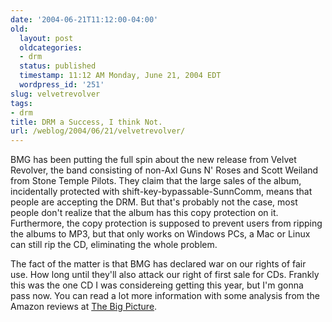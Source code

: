```yaml
---
date: '2004-06-21T11:12:00-04:00'
old:
  layout: post
  oldcategories:
  - drm
  status: published
  timestamp: 11:12 AM Monday, June 21, 2004 EDT
  wordpress_id: '251'
slug: velvetrevolver
tags:
- drm
title: DRM a Success, I think Not.
url: /weblog/2004/06/21/velvetrevolver/
---
```


BMG has been putting the full spin about the new release from Velvet Revolver,
the band consisting of non-Axl Guns N' Roses and Scott Weiland from Stone Temple
Pilots.  They claim that the large sales of the album, incidentally protected with
shift-key-bypassable-SunnComm, means that people are accepting the DRM.  But that's
probably not the case, most people don't realize that the album has this copy
protection on it.  Furthermore, the copy protection is supposed to prevent users
from ripping the albums to MP3, but that only works on Windows PCs, a Mac or Linux
can still rip the CD, eliminating the whole problem.






The fact of the matter is that BMG has declared war on our rights of fair use.  How
long until they'll also attack our right of first sale for CDs.  Frankly this was
the one CD I was considereing getting this year, but I'm gonna pass now.  You can
read a lot more information with some analysis from the Amazon reviews at
[The Big Picture](http://bigpicture.typepad.com/comments/2004/06/industry_spinni.html).
